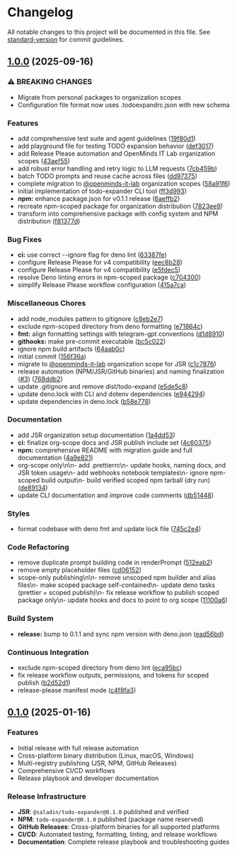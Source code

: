 # Changelog

All notable changes to this project will be documented in this file. See [standard-version](https://github.com/conventional-changelog/standard-version) for commit guidelines.

## [1.0.0](https://github.com/OpenMindS-IT-Lab/todo-expander/compare/0.1.1...1.0.0) (2025-09-16)


### ⚠ BREAKING CHANGES

* Migrate from personal packages to organization scopes
* Configuration file format now uses .todoexpandrc.json with new schema

### Features

* add comprehensive test suite and agent guidelines ([19f80d1](https://github.com/OpenMindS-IT-Lab/todo-expander/commit/19f80d1c49d13a326f93a04106d99eaf2d23d998))
* add playground file for testing TODO expansion behavior ([def3017](https://github.com/OpenMindS-IT-Lab/todo-expander/commit/def301715ff403092292c86773207853ea24f8b7))
* add Release Please automation and OpenMinds IT Lab organization scopes ([43aef55](https://github.com/OpenMindS-IT-Lab/todo-expander/commit/43aef55815c89eb26a4e38c7910cb128810ad8e7))
* add robust error handling and retry logic to LLM requests ([7cb459b](https://github.com/OpenMindS-IT-Lab/todo-expander/commit/7cb459bb66ca69da5fde60a86a1db3d61e8fff71))
* batch TODO prompts and reuse cache across files ([dd97375](https://github.com/OpenMindS-IT-Lab/todo-expander/commit/dd97375a67a73c03ace069f335cf557ea402a1d8))
* complete migration to [@openminds-it-lab](https://github.com/openminds-it-lab) organization scopes ([58a91f6](https://github.com/OpenMindS-IT-Lab/todo-expander/commit/58a91f6cfc7481fdbb2fd5a8dea833fd4ab614c1))
* initial implementation of todo-expander CLI tool ([ff3d993](https://github.com/OpenMindS-IT-Lab/todo-expander/commit/ff3d99377072a979f57bb8ed365e5cc10a17ab05))
* **npm:** enhance package.json for v0.1.1 release ([6aeffb2](https://github.com/OpenMindS-IT-Lab/todo-expander/commit/6aeffb27da4b907b6f484c1a15efd359541a28da))
* recreate npm-scoped package for organization distribution ([7823ee9](https://github.com/OpenMindS-IT-Lab/todo-expander/commit/7823ee9a1f8d21beb7cc2a8c792ba5dbd4406355))
* transform into comprehensive package with config system and NPM distribution ([f81377d](https://github.com/OpenMindS-IT-Lab/todo-expander/commit/f81377d20f7d130287de72b6ddfe3f011c90070d))


### Bug Fixes

* **ci:** use correct --ignore flag for deno lint ([63387fe](https://github.com/OpenMindS-IT-Lab/todo-expander/commit/63387fe149f165787c9401e46802120ddfa29c7d))
* configure Release Please for v4 compatibility ([eec8b28](https://github.com/OpenMindS-IT-Lab/todo-expander/commit/eec8b288f9d42d5f28229cea82d7562cb8288d14))
* configure Release Please for v4 compatibility ([e5fdec5](https://github.com/OpenMindS-IT-Lab/todo-expander/commit/e5fdec59cc7a4470a59b47948f5c8e571c9315e9))
* resolve Deno linting errors in npm-scoped package ([c704300](https://github.com/OpenMindS-IT-Lab/todo-expander/commit/c704300dec78d0020030d117ffd25bbf6452571e))
* simplify Release Please workflow configuration ([415a7ca](https://github.com/OpenMindS-IT-Lab/todo-expander/commit/415a7ca7d0ab13811cb5dc2d59131f335e97b335))


### Miscellaneous Chores

* add node_modules pattern to gitignore ([c8eb2e7](https://github.com/OpenMindS-IT-Lab/todo-expander/commit/c8eb2e70aafbbf09e5d50197807ec3b1955e3ab5))
* exclude npm-scoped directory from deno formatting ([e71864c](https://github.com/OpenMindS-IT-Lab/todo-expander/commit/e71864c1397c5c0a386d7956fb4b51029eb2d646))
* **fmt:** align formatting settings with telegram-gpt conventions ([d1d8910](https://github.com/OpenMindS-IT-Lab/todo-expander/commit/d1d89102f18a8c17683586dc7dcd9b1c1251264d))
* **githooks:** make pre-commit executable ([bc5c022](https://github.com/OpenMindS-IT-Lab/todo-expander/commit/bc5c022db04cbdf43abc62dd0f2eaa42eb03d898))
* ignore npm build artifacts ([64aab0c](https://github.com/OpenMindS-IT-Lab/todo-expander/commit/64aab0cb501143a6873658dcfbaa3d32f002ac19))
* initial commit ([156f36a](https://github.com/OpenMindS-IT-Lab/todo-expander/commit/156f36a52df0eeb0b7a7d86c5d4157acca4234ff))
* migrate to [@openminds-it-lab](https://github.com/openminds-it-lab) organization scope for JSR ([c1c7876](https://github.com/OpenMindS-IT-Lab/todo-expander/commit/c1c787607334ce2b8a76446083dcf178168dcc48))
* release automation (NPM/JSR/GitHub binaries) and naming finalization ([#3](https://github.com/OpenMindS-IT-Lab/todo-expander/issues/3)) ([768ddb2](https://github.com/OpenMindS-IT-Lab/todo-expander/commit/768ddb2f88782de7dc4849f2a6ffcf60ff1fc294))
* update .gitignore and remove dist/todo-expand ([e5de5c8](https://github.com/OpenMindS-IT-Lab/todo-expander/commit/e5de5c8ca42bbaf293f28a7d92b0539ebdf8e7d5))
* update deno.lock with CLI and dotenv dependencies ([e944294](https://github.com/OpenMindS-IT-Lab/todo-expander/commit/e944294c09403602f00eb07bba8ddb258c676a93))
* update dependencies in deno.lock ([b58e778](https://github.com/OpenMindS-IT-Lab/todo-expander/commit/b58e778c2957b8984daf1fcf2e398d5fc8642c15))


### Documentation

* add JSR organization setup documentation ([1a4dd53](https://github.com/OpenMindS-IT-Lab/todo-expander/commit/1a4dd5395e4015d385ac4b0c3cc511607f2678c4))
* **ci:** finalize org-scope docs and JSR publish include set ([4c60375](https://github.com/OpenMindS-IT-Lab/todo-expander/commit/4c60375fcfb3c22115344850621d83cdc3472894))
* **npm:** comprehensive README with migration guide and full documentation ([4a9e821](https://github.com/OpenMindS-IT-Lab/todo-expander/commit/4a9e821762c79131368cc1466b2a8285414934df))
* org-scope only\n\n- add .prettierrc\n- update hooks, naming docs, and JSR token usage\n- add webhooks notebook templates\n- ignore npm-scoped build output\n- build verified scoped npm tarball (dry run) ([de89134](https://github.com/OpenMindS-IT-Lab/todo-expander/commit/de89134bd2cffe6ad663b0631ba94db125f290e5))
* update CLI documentation and improve code comments ([db51448](https://github.com/OpenMindS-IT-Lab/todo-expander/commit/db514486ba551a459066d8ab580fd980d6f68a60))


### Styles

* format codebase with deno fmt and update lock file ([745c2e4](https://github.com/OpenMindS-IT-Lab/todo-expander/commit/745c2e489b9b51107493f78acb8d31fbd2daef2a))


### Code Refactoring

* remove duplicate prompt building code in renderPrompt ([512eab2](https://github.com/OpenMindS-IT-Lab/todo-expander/commit/512eab2bded2b9002dd6de71319eeaa31b1c4cc3))
* remove empty placeholder files ([cd06152](https://github.com/OpenMindS-IT-Lab/todo-expander/commit/cd06152015968ee23fc1957bd668a11a066d6850))
* scope-only publishing\n\n- remove unscoped npm builder and alias files\n- make scoped package self-contained\n- update deno tasks (prettier + scoped publish)\n- fix release workflow to publish scoped package only\n- update hooks and docs to point to org scope ([11100a6](https://github.com/OpenMindS-IT-Lab/todo-expander/commit/11100a694717a7f61659aba80ba610b4e2840430))


### Build System

* **release:** bump to 0.1.1 and sync npm version with deno.json ([ead56bd](https://github.com/OpenMindS-IT-Lab/todo-expander/commit/ead56bd77918cff48fd83f192667cd1329494054))


### Continuous Integration

* exclude npm-scoped directory from deno lint ([eca95bc](https://github.com/OpenMindS-IT-Lab/todo-expander/commit/eca95bc88cfac30a8eabade0ea610b01a98298b1))
* fix release workflow outputs, permissions, and tokens for scoped publish ([b2d52d1](https://github.com/OpenMindS-IT-Lab/todo-expander/commit/b2d52d13bfcc5348ae410eae08d86a58c6595f4d))
* release-please manifest mode ([c4f8fa3](https://github.com/OpenMindS-IT-Lab/todo-expander/commit/c4f8fa3dda943d12ee2d41135b6de632435faae2))

## [0.1.0](https://github.com/OpenMindS-IT-Lab/todo-expander/releases/tag/v0.1.0) (2025-01-16)

### Features

- Initial release with full release automation
- Cross-platform binary distribution (Linux, macOS, Windows)
- Multi-registry publishing (JSR, NPM, GitHub Releases)
- Comprehensive CI/CD workflows
- Release playbook and developer documentation

### Release Infrastructure

- **JSR**: `@saladin/todo-expander@0.1.0` published and verified
- **NPM**: `todo-expander@0.1.0` published (package name reserved)
- **GitHub Releases**: Cross-platform binaries for all supported platforms
- **CI/CD**: Automated testing, formatting, linting, and release workflows
- **Documentation**: Complete release playbook and troubleshooting guides
